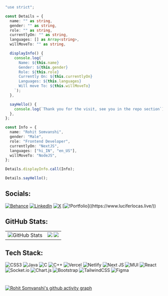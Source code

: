 ```typescript
"use strict";

const Details = {
  name: "" as string,
  gender: "" as string,
  role: "" as string,
  currentlyOn: "" as string,
  languages: [] as Array<string>,
  willMoveTo: "" as string,

  displayInfo() {
    console.log(`
      Name: ${this.name}
      Gender: ${this.gender}
      Role: ${this.role}
      Currently On: ${this.currentlyOn}
      Languages: ${this.languages}
      Will move To: ${this.willMoveTo}
    `);
  },

  sayHello() {
    console.log(`Thank you for the visit, see you in the repo section`);
  },
};

const Info = {
  name: "Rohit Somvanshi",
  gender: "Male",
  role: "Frontend Developer",
  currentlyOn: "NextJS",
  languages: ["hi_IN", "en_US"],
  willMoveTo: "NodeJS",
};

Details.displayInfo.call(Info);

Details.sayHello();

```


<div align="right">
 
</div>

## Socials:
[![Behance](https://img.shields.io/badge/Behance-000?logo=behance&logoColor=white)](https://behance.net/luciferlocas) [![LinkedIn](https://img.shields.io/badge/LinkedIn-%230077B5.svg?logo=linkedin&logoColor=white)](https://linkedin.com/in/https://www.linkedin.com/in/rohit-somvanshi/) [![X](https://img.shields.io/badge/X-black.svg?logo=X&logoColor=white)](https://x.com/Lucifer_locas) [![!Portfolio](https://img.shields.io/badge/RS-Portfolio-1d4ed8?)]((https://www.luciferlocas.live/))

## GitHub Stats:

<table >
  <tr>
    <td>
      <img src="https://stats.quine.sh/Luciferlocas/github?theme=dark&size=small" alt="GitHub Stats"/>
    </td>
    <td align="right">
      <img src="https://visitcount.itsvg.in/api?id=Luciferlocas&icon=3&color=5"/>
      <img src="https://github-readme-stats.vercel.app/api?username=Luciferlocas&bg_color=30,4754eb,904e95&title_color=fff&text_color=fff&count_private=true&show_icons=true&icon_color=fff"/></td>
  </tr>
</table>

## Tech Stack:
![CSS3](https://img.shields.io/badge/css3-%231572B6.svg?style=flat&logo=css3&logoColor=white) ![Java](https://img.shields.io/badge/java-%23ED8B00.svg?style=flat&logo=openjdk&logoColor=white) ![C](https://img.shields.io/badge/c-%2300599C.svg?style=flat&logo=c&logoColor=white) ![C++](https://img.shields.io/badge/c++-%2300599C.svg?style=flat&logo=c%2B%2B&logoColor=white) ![Vercel](https://img.shields.io/badge/vercel-%23000000.svg?style=flat&logo=vercel&logoColor=white) ![Netlify](https://img.shields.io/badge/netlify-%23000000.svg?style=flat&logo=netlify&logoColor=#00C7B7) ![Next JS](https://img.shields.io/badge/Next-black?style=flat&logo=next.js&logoColor=white) ![MUI](https://img.shields.io/badge/MUI-%230081CB.svg?style=flat&logo=mui&logoColor=white) ![React](https://img.shields.io/badge/react-%2320232a.svg?style=flat&logo=react&logoColor=%2361DAFB) ![Socket.io](https://img.shields.io/badge/Socket.io-black?style=flat&logo=socket.io&badgeColor=010101) ![Chart.js](https://img.shields.io/badge/chart.js-F5788D.svg?style=flat&logo=chart.js&logoColor=white) ![Bootstrap](https://img.shields.io/badge/bootstrap-%238511FA.svg?style=flat&logo=bootstrap&logoColor=white) ![TailwindCSS](https://img.shields.io/badge/tailwindcss-%2338B2AC.svg?style=flat&logo=tailwind-css&logoColor=white) ![Figma](https://img.shields.io/badge/figma-%23F24E1E.svg?style=flat&logo=figma&logoColor=white)

#

[![Rohit Somvanshi's github activity graph](https://github-readme-activity-graph.vercel.app/graph?username=luciferlocas&bg_color=161b22&color=ffffff&line=ffffff&point=2e35ff&area=true&hide_border=true)](https://github.com/luciferlocas)


